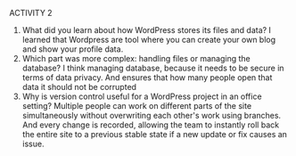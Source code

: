 ACTIVITY 2

1. What did you learn about how WordPress stores its files and data?
   I learned that Wordpress are tool where you can create your own blog and show your profile data.
2. Which part was more complex: handling files or managing the database?
   I think managing database, because it needs to be secure in terms of data privacy. And ensures that how many people open that data it should not be corrupted
3. Why is version control useful for a WordPress project in an office setting?
   Multiple people can work on different parts of the site simultaneously without overwriting each other's work using branches. And every change is recorded, allowing the team to instantly roll back the entire site to a previous stable state if a new update or fix causes an issue.
   
   













